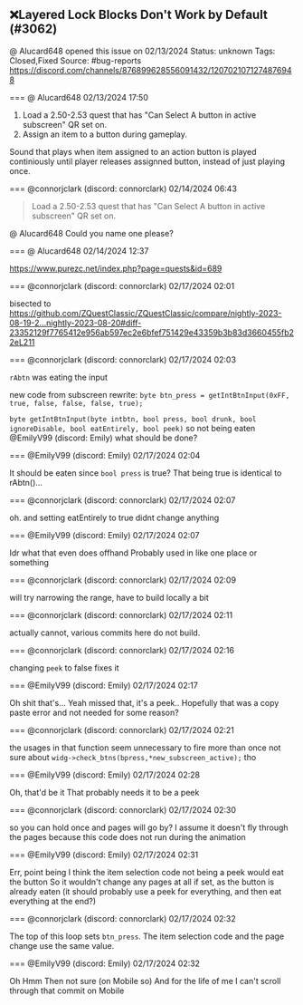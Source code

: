 ## ❌Layered Lock Blocks Don't Work by Default (#3062)
@ Alucard648 opened this issue on 02/13/2024
Status: unknown
Tags: Closed,Fixed
Source: #bug-reports https://discord.com/channels/876899628556091432/1207021071274876948


=== @ Alucard648 02/13/2024 17:50

1. Load a 2.50-2.53 quest that has "Can Select A button in active subscreen" QR set on.
2. Assign an item to a button during gameplay.

Sound that plays when item assigned to an action button is played continiously until player releases assignned button, instead of just playing once.

=== @connorjclark (discord: connorclark) 02/14/2024 06:43

> Load a 2.50-2.53 quest that has "Can Select A button in active subscreen" QR set on.

@ Alucard648 Could you name one please?

=== @ Alucard648 02/14/2024 12:37

https://www.purezc.net/index.php?page=quests&id=689

=== @connorjclark (discord: connorclark) 02/17/2024 02:01

bisected to https://github.com/ZQuestClassic/ZQuestClassic/compare/nightly-2023-08-19-2...nightly-2023-08-20#diff-23352129f7765412e956ab597ec2e6bfef751429e43359b3b83d3660455fb22eL211

=== @connorjclark (discord: connorclark) 02/17/2024 02:03

`rAbtn` was eating the input

new code from subscreen rewrite: `byte btn_press = getIntBtnInput(0xFF, true, false, false, false, true);`

`byte getIntBtnInput(byte intbtn, bool press, bool drunk, bool ignoreDisable, bool eatEntirely, bool peek)`
so not being eaten
@EmilyV99 (discord: Emily) what should be done?

=== @EmilyV99 (discord: Emily) 02/17/2024 02:04

It should be eaten since `bool press` is true?
That being true is identical to rAbtn()...

=== @connorjclark (discord: connorclark) 02/17/2024 02:07

oh. and setting eatEntirely to true didnt change anything

=== @EmilyV99 (discord: Emily) 02/17/2024 02:07

Idr what that even does offhand
Probably used in like one place or something

=== @connorjclark (discord: connorclark) 02/17/2024 02:09

will try narrowing the range, have to build locally a bit

=== @connorjclark (discord: connorclark) 02/17/2024 02:11

actually cannot, various commits here do not build.

=== @connorjclark (discord: connorclark) 02/17/2024 02:16

changing `peek` to false fixes it

=== @EmilyV99 (discord: Emily) 02/17/2024 02:17

Oh shit that's... Yeah missed that, it's a peek..
Hopefully that was a copy paste error and not needed for some reason?

=== @connorjclark (discord: connorclark) 02/17/2024 02:21

the usages in that function seem unnecessary to fire more than once
not sure about `widg->check_btns(bpress,*new_subscreen_active);` tho

=== @EmilyV99 (discord: Emily) 02/17/2024 02:28

Oh, that'd be it
That probably needs it to be a peek

=== @connorjclark (discord: connorclark) 02/17/2024 02:30

so you can hold once and pages will go by?
I assume it doesn't fly through the pages because this code does not run during the animation

=== @EmilyV99 (discord: Emily) 02/17/2024 02:31

Err, point being I think the item selection code not being a peek would eat the button
So it wouldn't change any pages at all if set, as the button is already eaten
(it should probably use a peek for everything, and then eat everything at the end?)

=== @connorjclark (discord: connorclark) 02/17/2024 02:32

The top of this loop sets `btn_press`. The item selection code and the page change use the same value.

=== @EmilyV99 (discord: Emily) 02/17/2024 02:32

Oh
Hmm
Then not sure
(on Mobile so)
And for the life of me I can't scroll through that commit on Mobile
